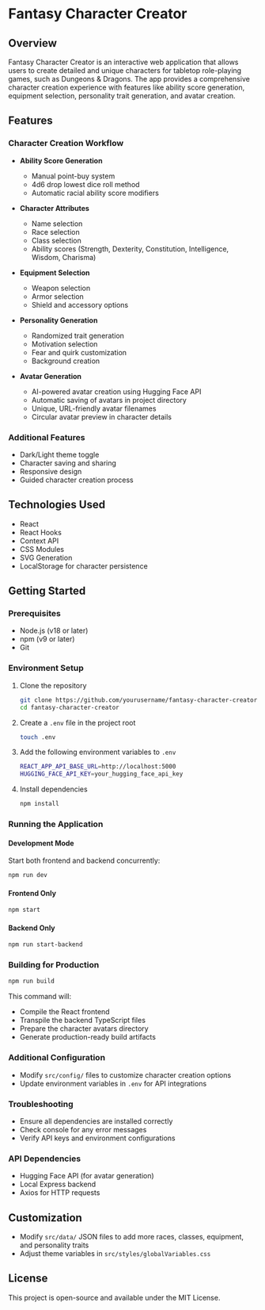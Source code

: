 # Fantasy Character Creator

## Overview

Fantasy Character Creator is an interactive web application that allows users to create detailed and unique characters for tabletop role-playing games, such as Dungeons & Dragons. The app provides a comprehensive character creation experience with features like ability score generation, equipment selection, personality trait generation, and avatar creation.

## Features

### Character Creation Workflow

- **Ability Score Generation**
  - Manual point-buy system
  - 4d6 drop lowest dice roll method
  - Automatic racial ability score modifiers

- **Character Attributes**
  - Name selection
  - Race selection
  - Class selection
  - Ability scores (Strength, Dexterity, Constitution, Intelligence, Wisdom, Charisma)

- **Equipment Selection**
  - Weapon selection
  - Armor selection
  - Shield and accessory options

- **Personality Generation**
  - Randomized trait generation
  - Motivation selection
  - Fear and quirk customization
  - Background creation

- **Avatar Generation**
  - AI-powered avatar creation using Hugging Face API
  - Automatic saving of avatars in project directory
  - Unique, URL-friendly avatar filenames
  - Circular avatar preview in character details

### Additional Features

- Dark/Light theme toggle
- Character saving and sharing
- Responsive design
- Guided character creation process

## Technologies Used

- React
- React Hooks
- Context API
- CSS Modules
- SVG Generation
- LocalStorage for character persistence

## Getting Started

### Prerequisites

- Node.js (v18 or later)
- npm (v9 or later)
- Git

### Environment Setup

1. Clone the repository

   ```bash
   git clone https://github.com/yourusername/fantasy-character-creator.git
   cd fantasy-character-creator
   ```

2. Create a `.env` file in the project root

   ```bash
   touch .env
   ```

3. Add the following environment variables to `.env`

   ```bash
   REACT_APP_API_BASE_URL=http://localhost:5000
   HUGGING_FACE_API_KEY=your_hugging_face_api_key
   ```

4. Install dependencies

   ```bash
   npm install
   ```

### Running the Application

#### Development Mode

Start both frontend and backend concurrently:

```bash
npm run dev
```

#### Frontend Only

```bash
npm start
```

#### Backend Only

```bash
npm run start-backend
```

### Building for Production

```bash
npm run build
```

This command will:

- Compile the React frontend
- Transpile the backend TypeScript files
- Prepare the character avatars directory
- Generate production-ready build artifacts

### Additional Configuration

- Modify `src/config/` files to customize character creation options
- Update environment variables in `.env` for API integrations

### Troubleshooting

- Ensure all dependencies are installed correctly
- Check console for any error messages
- Verify API keys and environment configurations

### API Dependencies

- Hugging Face API (for avatar generation)
- Local Express backend
- Axios for HTTP requests

## Customization

- Modify `src/data/` JSON files to add more races, classes, equipment, and personality traits
- Adjust theme variables in `src/styles/globalVariables.css`

## License

This project is open-source and available under the MIT License.
